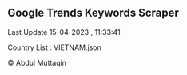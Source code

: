 

## Google Trends Keywords Scraper 
 
Last Update 15-04-2023 , 11:33:41

Country List :
VIETNAM.json



© Abdul Muttaqin 
